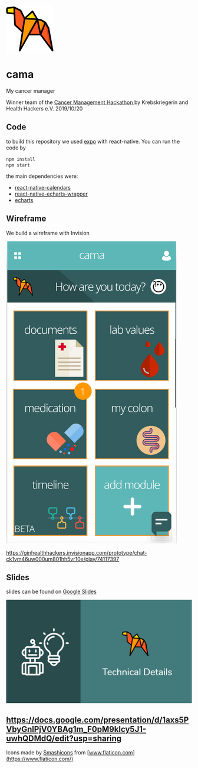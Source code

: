 ![](assets/camel.png)

# cama
My cancer manager

Winner team of the [Cancer Management Hackathon
](https://www.healthhackers.de/cancermanagementhackathon/) by Krebskriegerin and Health Hackers e.V.
2019/10/20

## Code

to build this repository we used [expo](https://expo.io/) with react-native. You can run the code by

```
npm install
npm start
```
the main dependencies were:

- [react-native-calendars](https://github.com/wix/react-native-calendars)
- [react-native-echarts-wrapper](https://www.npmjs.com/package/react-native-echarts-wrapper)
- [echarts](https://echarts.apache.org/examples/en/)

## Wireframe

We build a wireframe with Invision

![](assets/screenshot.png)

https://ginhealthhackers.invisionapp.com/prototype/chat-ck1ym46uw000um801hh5vr10e/play/74117397

## Slides

slides can be found on [Google Slides](https://docs.google.com/presentation/d/1axs5PVbyGnlPjV0YBAg1m_F0pM9kIcy5J1-uwhQDMdQ/edit?usp=sharing)

![](assets/slides.png)

https://docs.google.com/presentation/d/1axs5PVbyGnlPjV0YBAg1m_F0pM9kIcy5J1-uwhQDMdQ/edit?usp=sharing
---

Icons made by [Smashicons](https://www.flaticon.com/authors/smashicons) from [www.flaticon.com](https://www.flaticon.com/)
